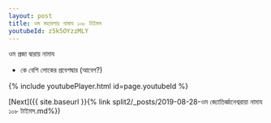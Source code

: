 ```yaml
---
layout: post
title: ওম মহাবলায় নামায ১০৮ টাইমস
youtubeId: z5k5OYzzMLY
---
```

 
 
 ওম প্রজা দ্বারায় নামায  
 
 -  কে বেশি লোকের প্রবেশদ্বার (আবেগ?) 
 
  
 
  
 
 
 
 
 
 


{% include youtubePlayer.html id=page.youtubeId %}
 
[Next]({{ site.baseurl }}{% link  split2/_posts/2019-08-28-ওম জ্যোতির্জ্ঞানেশ্বরায়া নামায ১০৮ টাইমস.md%})
 
